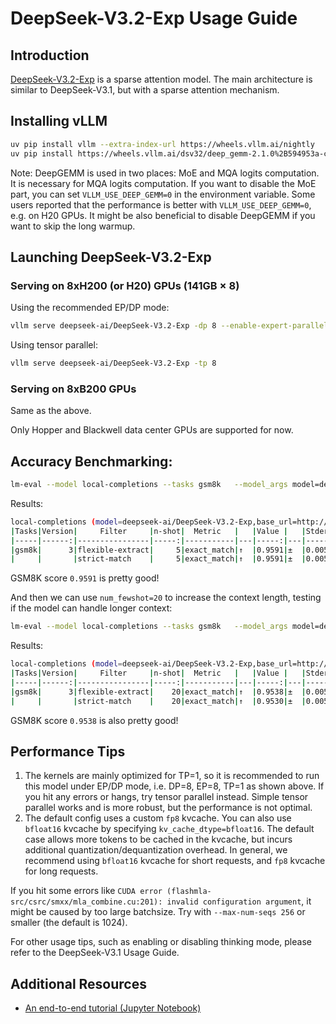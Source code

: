 # DeepSeek-V3.2-Exp Usage Guide

## Introduction
[DeepSeek-V3.2-Exp](https://huggingface.co/deepseek-ai/DeepSeek-V3.2-Exp) is a sparse attention model. The main architecture is similar to DeepSeek-V3.1, but with a sparse attention mechanism.

## Installing vLLM

```bash
uv pip install vllm --extra-index-url https://wheels.vllm.ai/nightly
uv pip install https://wheels.vllm.ai/dsv32/deep_gemm-2.1.0%2B594953a-cp312-cp312-linux_x86_64.whl
```

Note: DeepGEMM is used in two places: MoE and MQA logits computation. It is necessary for MQA logits computation. If you want to disable the MoE part, you can set `VLLM_USE_DEEP_GEMM=0` in the environment variable. Some users reported that the performance is better with `VLLM_USE_DEEP_GEMM=0`, e.g. on H20 GPUs. It might be also beneficial to disable DeepGEMM if you want to skip the long warmup.

## Launching DeepSeek-V3.2-Exp

### Serving on 8xH200 (or H20) GPUs (141GB × 8)

Using the recommended EP/DP mode:

```bash
vllm serve deepseek-ai/DeepSeek-V3.2-Exp -dp 8 --enable-expert-parallel
```

Using tensor parallel:

```bash
vllm serve deepseek-ai/DeepSeek-V3.2-Exp -tp 8
```

### Serving on 8xB200 GPUs

Same as the above.

Only Hopper and Blackwell data center GPUs are supported for now.

## Accuracy Benchmarking:

```bash
lm-eval --model local-completions --tasks gsm8k   --model_args model=deepseek-ai/DeepSeek-V3.2-Exp,base_url=http://127.0.0.1:8000/v1/completions,num_concurrent=100,max_retries=3,tokenized_requests=False
```

Results:

```bash
local-completions (model=deepseek-ai/DeepSeek-V3.2-Exp,base_url=http://127.0.0.1:8000/v1/completions,num_concurrent=100,max_retries=3,tokenized_requests=False), gen_kwargs: (None), limit: None, num_fewshot: None, batch_size: 1
|Tasks|Version|     Filter     |n-shot|  Metric   |   |Value |   |Stderr|
|-----|------:|----------------|-----:|-----------|---|-----:|---|-----:|
|gsm8k|      3|flexible-extract|     5|exact_match|↑  |0.9591|±  |0.0055|
|     |       |strict-match    |     5|exact_match|↑  |0.9591|±  |0.0055|
```

GSM8K score `0.9591` is pretty good!

And then we can use `num_fewshot=20` to increase the context length, testing if the model can handle longer context:

```bash
lm-eval --model local-completions --tasks gsm8k   --model_args model=deepseek-ai/DeepSeek-V3.2-Exp,base_url=http://127.0.0.1:8000/v1/completions,num_concurrent=100,max_retries=3,tokenized_requests=False --num_fewshot 20
```

Results:

```bash
local-completions (model=deepseek-ai/DeepSeek-V3.2-Exp,base_url=http://127.0.0.1:8000/v1/completions,num_concurrent=100,max_retries=3,tokenized_requests=False), gen_kwargs: (None), limit: None, num_fewshot: 20, batch_size: 1
|Tasks|Version|     Filter     |n-shot|  Metric   |   |Value |   |Stderr|
|-----|------:|----------------|-----:|-----------|---|-----:|---|-----:|
|gsm8k|      3|flexible-extract|    20|exact_match|↑  |0.9538|±  |0.0058|
|     |       |strict-match    |    20|exact_match|↑  |0.9530|±  |0.0058|
```

GSM8K score `0.9538` is also pretty good!

## Performance Tips

1. The kernels are mainly optimized for TP=1, so it is recommended to run this model under EP/DP mode, i.e. DP=8, EP=8, TP=1 as shown above. If you hit any errors or hangs, try tensor parallel instead. Simple tensor parallel works and is more robust, but the performance is not optimal.
2. The default config uses a custom `fp8` kvcache. You can also use `bfloat16` kvcache by specifying `kv_cache_dtype=bfloat16`. The default case allows more tokens to be cached in the kvcache, but incurs additional quantization/dequantization overhead. In general, we recommend using `bfloat16` kvcache for short requests, and `fp8` kvcache for long requests.

If you hit some errors like `CUDA error (flashmla-src/csrc/smxx/mla_combine.cu:201): invalid configuration argument`, it might be caused by too large batchsize. Try with `--max-num-seqs 256` or smaller (the default is 1024).

For other usage tips, such as enabling or disabling thinking mode, please refer to the DeepSeek-V3.1 Usage Guide.

## Additional Resources

- [An end-to-end tutorial (Jupyter Notebook)]([DeepSeek_v3_2_vLLM_getting_started_guide.ipynb](https://github.com/vllm-project/recipes/blob/main/DeepSeek/DeepSeek_v3_2_vLLM_getting_started_guide.ipynb))
